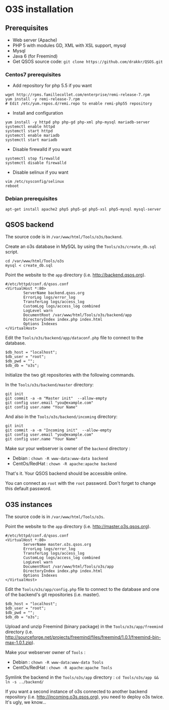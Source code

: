 # O3S installation

## Prerequisites

* Web server (Apache)
* PHP 5 with modules GD, XML with XSL support, mysql
* Mysql
* Java 6 (for Freemind)
* Get QSOS source code: `git clone https://github.com/drakkr/QSOS.git`

### Centos7 prerequisites

* Add repository for php 5.5 if you want
```
wget http://rpms.famillecollet.com/enterprise/remi-release-7.rpm
yum install -y remi-release-7.rpm
# Edit /etc/yum.repos.d/remi.repo to enable remi-php55 repository
```

* Install and configuration
```
yum install -y httpd php php-gd php-xml php-mysql mariadb-server
systemctl enable httpd
systemctl start httpd
systemctl enable mariadb
systemctl start mariadb
```

* Disable firewalld if you want 
```
systemctl stop firewalld
systemctl disable firewalld
```

* Disable selinux if you want
```
vim /etc/sysconfig/selinux
reboot
```

### Debian prerequisites

```
apt-get install apache2 php5 php5-gd php5-xsl php5-mysql mysql-server
```

## QSOS backend

The source code is in `/var/www/html/Tools/o3s/backend`.

Create an o3s database in MySQL by using the `Tools/o3s/create_db.sql` script.
```
cd /var/www/html/Tools/o3s
mysql < create_db.sql
```

Point the website to the `app` directory (i.e. http://backend.qsos.org).

```
#/etc/httpd/conf.d/qsos.conf
<VirtualHost *:80>
        ServerName backend.qsos.org
        ErrorLog logs/error_log
        TransferLog logs/access_log
        CustomLog logs/access_log combined
        LogLevel warn
        DocumentRoot /var/www/html/Tools/o3s/backend/app
        DirectoryIndex index.php index.html
        Options Indexes
</VirtualHost>
```

Edit the `Tools/o3s/backend/app/dataconf.php` file to connect to the database.
```
$db_host = "localhost";
$db_user = "root";
$db_pwd = "";
$db_db = "o3s";
```

Initialize the two git repositories with the following commands.

In the `Tools/o3s/backend/master` directory:

```
git init
git commit -a -m "Master init"  --allow-empty
git config user.email "you@example.com"
git config user.name "Your Name"
```

And also in the `Tools/o3s/backend/incoming` directory:

```
git init
git commit -a -m "Incoming init"  --allow-empty
git config user.email "you@example.com"
git config user.name "Your Name"
```


Make sur your webserver is owner of the `backend` directory :
* Debian : `chown -R www-data:www-data backend`
* CentOs/RedHat : `chown -R apache:apache backend`

That's it. Your QSOS backend should be accessible online.

You can connect as `root` with the `root` password. Don't forget to change this default password.

## O3S instances

The source code is in `/var/www/html/Tools/o3s`.

Point the website to the `app` directory (i.e. http://master.o3s.qsos.org).

```
#/etc/httpd/conf.d/qsos.conf
<VirtualHost *:80>
        ServerName master.o3s.qsos.org
        ErrorLog logs/error_log
        TransferLog logs/access_log
        CustomLog logs/access_log combined
        LogLevel warn
        DocumentRoot /var/www/html/Tools/o3s/app
        DirectoryIndex index.php index.html
        Options Indexes
</VirtualHost>
```

Edit the `Tools/o3s/app/config.php` file to connect to the database and one of the backend's git repositories (i.e. master).

```
$db_host = "localhost";
$db_user = "root";
$db_pwd = "";
$db_db = "o3s";
```

Upload and unzip Freemind (binary package) in the `Tools/o3s/app/freemind` directory (i.e. http://sourceforge.net/projects/freemind/files/freemind/1.0.1/freemind-bin-max-1.0.1.zip). 

Make your webserver owner of `Tools` :
* Debian : `chown -R www-data:www-data Tools`
* CentOs/RedHat : `chown -R apache:apache Tools`

Symlink the backend in the `Tools/o3s/app` directory : `cd Tools/o3s/app && ln -s ../backend/`

If you want a second instance of o3s connected to another backend repository (i.e. http://incoming.o3s.qsos.org), you need to deploy o3s twice. It's ugly, we know...

